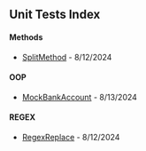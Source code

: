 ## Unit Tests Index

#### Methods
- [SplitMethod](https://github.com/chitangchin/Box/blob/master/Practice/PracticeCollectionTest/Methods/SplitMethodTest.cs) - 8/12/2024 

#### OOP
- [MockBankAccount](https://github.com/chitangchin/Box/blob/master/Practice/PracticeCollectionTest/OOP/MockBankAccountTest.cs) - 8/13/2024 

#### REGEX

- [RegexReplace](https://github.com/chitangchin/Box/blob/master/Practice/PracticeCollectionTest/Regex/RegexReplaceTest.cs) - 8/12/2024 
